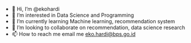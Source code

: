 - 👋 Hi, I’m @ekohardi
- 👀 I’m interested in Data Science and Programming
- 🌱 I’m currently learning Machine learning, recommendation system
- 💞️ I’m looking to collaborate on recommendation, data science research
- 📫 How to reach me email me eko.hardi@bps.go.id

<!---
ekohardi/ekohardi is a ✨ special ✨ repository because its `README.md` (this file) appears on your GitHub profile.
You can click the Preview link to take a look at your changes.
--->
